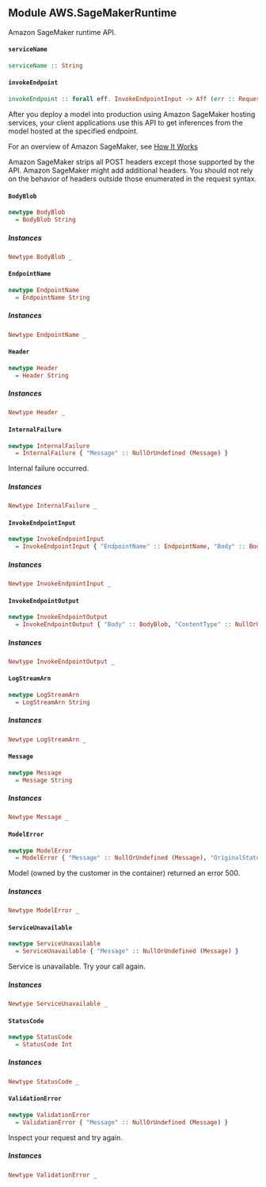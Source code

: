 ## Module AWS.SageMakerRuntime

<p> Amazon SageMaker runtime API. </p>

#### `serviceName`

``` purescript
serviceName :: String
```

#### `invokeEndpoint`

``` purescript
invokeEndpoint :: forall eff. InvokeEndpointInput -> Aff (err :: RequestError | eff) InvokeEndpointOutput
```

<p>After you deploy a model into production using Amazon SageMaker hosting services, your client applications use this API to get inferences from the model hosted at the specified endpoint. </p> <p>For an overview of Amazon SageMaker, see <a href="http://docs.aws.amazon.com/sagemaker/latest/dg/how-it-works.html">How It Works</a> </p> <p> Amazon SageMaker strips all POST headers except those supported by the API. Amazon SageMaker might add additional headers. You should not rely on the behavior of headers outside those enumerated in the request syntax. </p>

#### `BodyBlob`

``` purescript
newtype BodyBlob
  = BodyBlob String
```

##### Instances
``` purescript
Newtype BodyBlob _
```

#### `EndpointName`

``` purescript
newtype EndpointName
  = EndpointName String
```

##### Instances
``` purescript
Newtype EndpointName _
```

#### `Header`

``` purescript
newtype Header
  = Header String
```

##### Instances
``` purescript
Newtype Header _
```

#### `InternalFailure`

``` purescript
newtype InternalFailure
  = InternalFailure { "Message" :: NullOrUndefined (Message) }
```

<p> Internal failure occurred. </p>

##### Instances
``` purescript
Newtype InternalFailure _
```

#### `InvokeEndpointInput`

``` purescript
newtype InvokeEndpointInput
  = InvokeEndpointInput { "EndpointName" :: EndpointName, "Body" :: BodyBlob, "ContentType" :: NullOrUndefined (Header), "Accept" :: NullOrUndefined (Header) }
```

##### Instances
``` purescript
Newtype InvokeEndpointInput _
```

#### `InvokeEndpointOutput`

``` purescript
newtype InvokeEndpointOutput
  = InvokeEndpointOutput { "Body" :: BodyBlob, "ContentType" :: NullOrUndefined (Header), "InvokedProductionVariant" :: NullOrUndefined (Header) }
```

##### Instances
``` purescript
Newtype InvokeEndpointOutput _
```

#### `LogStreamArn`

``` purescript
newtype LogStreamArn
  = LogStreamArn String
```

##### Instances
``` purescript
Newtype LogStreamArn _
```

#### `Message`

``` purescript
newtype Message
  = Message String
```

##### Instances
``` purescript
Newtype Message _
```

#### `ModelError`

``` purescript
newtype ModelError
  = ModelError { "Message" :: NullOrUndefined (Message), "OriginalStatusCode" :: NullOrUndefined (StatusCode), "OriginalMessage" :: NullOrUndefined (Message), "LogStreamArn" :: NullOrUndefined (LogStreamArn) }
```

<p> Model (owned by the customer in the container) returned an error 500. </p>

##### Instances
``` purescript
Newtype ModelError _
```

#### `ServiceUnavailable`

``` purescript
newtype ServiceUnavailable
  = ServiceUnavailable { "Message" :: NullOrUndefined (Message) }
```

<p> Service is unavailable. Try your call again. </p>

##### Instances
``` purescript
Newtype ServiceUnavailable _
```

#### `StatusCode`

``` purescript
newtype StatusCode
  = StatusCode Int
```

##### Instances
``` purescript
Newtype StatusCode _
```

#### `ValidationError`

``` purescript
newtype ValidationError
  = ValidationError { "Message" :: NullOrUndefined (Message) }
```

<p> Inspect your request and try again. </p>

##### Instances
``` purescript
Newtype ValidationError _
```


